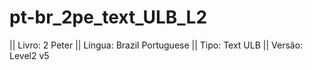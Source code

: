 # pt-br_2pe_text_ULB_L2

|| Livro: 2 Peter
|| Língua: Brazil Portuguese
|| Tipo: Text ULB 
|| Versão: Level2 v5